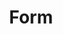 ---
layout: layouts/right
title: Form
tags: patterns
summary:

include: "{% include 'patterns/form/form.md' %}"
---